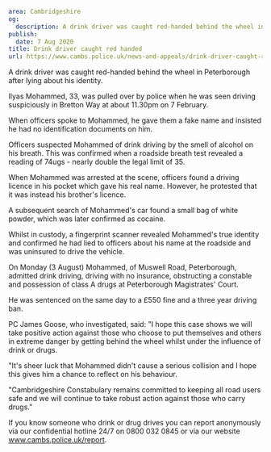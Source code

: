 ```yaml
area: Cambridgeshire
og:
  description: A drink driver was caught red-handed behind the wheel in Peterborough after lying about his identity.
publish:
  date: 7 Aug 2020
title: Drink driver caught red handed
url: https://www.cambs.police.uk/news-and-appeals/drink-driver-caught-red-handed
```

A drink driver was caught red-handed behind the wheel in Peterborough after lying about his identity.

Ilyas Mohammed, 33, was pulled over by police when he was seen driving suspiciously in Bretton Way at about 11.30pm on 7 February.

When officers spoke to Mohammed, he gave them a fake name and insisted he had no identification documents on him.

Officers suspected Mohammed of drink driving by the smell of alcohol on his breath. This was confirmed when a roadside breath test revealed a reading of 74ugs - nearly double the legal limit of 35.

When Mohammed was arrested at the scene, officers found a driving licence in his pocket which gave his real name. However, he protested that it was instead his brother's licence.

A subsequent search of Mohammed's car found a small bag of white powder, which was later confirmed as cocaine.

Whilst in custody, a fingerprint scanner revealed Mohammed's true identity and confirmed he had lied to officers about his name at the roadside and was uninsured to drive the vehicle.

On Monday (3 August) Mohammed, of Muswell Road, Peterborough, admitted drink driving, driving with no insurance, obstructing a constable and possession of class A drugs at Peterborough Magistrates' Court.

He was sentenced on the same day to a £550 fine and a three year driving ban.

PC James Goose, who investigated, said: "I hope this case shows we will take positive action against those who choose to put themselves and others in extreme danger by getting behind the wheel whilst under the influence of drink or drugs.

"It's sheer luck that Mohammed didn't cause a serious collision and I hope this gives him a chance to reflect on his behaviour.

"Cambridgeshire Constabulary remains committed to keeping all road users safe and we will continue to take robust action against those who carry drugs."

If you know someone who drink or drug drives you can report anonymously via our confidential hotline 24/7 on 0800 032 0845 or via our website www.cambs.police.uk/report.
